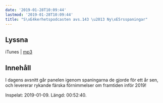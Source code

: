 ```yaml
---
date: '2019-01-28T10:09:44'
lastmod: '2019-01-28T10:09:44'
title: "S\xE4kerhetspodcasten avs.143 \u2013 Ny\xE5rsspaningar"
---
```

## Lyssna

iTunes \| [mp3](http://traffic.libsyn.com/sakerhetspodcasten/Sakerhetspodcasten_2019_Spaningar.mp3)

## Innehåll

I dagens avsnitt går panelen igenom spaningarna de gjorde för ett år sen, och levererar
rykande färska förnimmelser om framtiden inför 2019!

Inspelat: 2019-01-09. Längd: 00:52:40.

